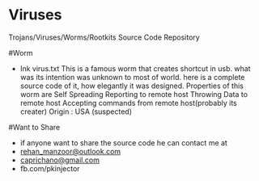 # Viruses
Trojans/Viruses/Worms/Rootkits Source Code Repository



#Worm

+ lnk virus.txt
	This is a famous worm that creates shortcut in usb. what was its intention was unknown to most of world.
	here is a complete source code of it, how elegantly it was designed.
		Properties of this worm are
			Self Spreading
			Reporting to remote host
			Throwing Data to remote host
			Accepting commands from remote host(probably its creater)
			Origin : USA (suspected)



#Want to Share
+ if anyone want to share the source code he can contact me at
+ rehan_manzoor@outlook.com
+ caprichano@gmail.com
+ fb.com/pkinjector

